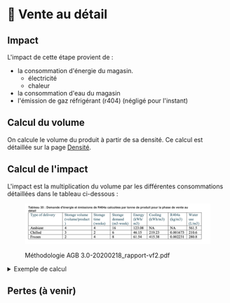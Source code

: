 # 🏪 Vente au détail

## Impact

L'impact de cette étape provient de :

* la consommation d'énergie du magasin.
  * électricité
  * chaleur
* la consommation d'eau du magasin
* l'émission de gaz réfrigérant (r404) (négligé pour l'instant)

## Calcul du volume

On calcule le volume du produit à partir de sa densité. Ce calcul est détaillée sur la page [Densité](../densite.md).

## Calcul de l'impact

L'impact est la multiplication du volume par les différentes consommations détaillées dans le tableau ci-dessous :

<figure><img src="../../.gitbook/assets/image (3) (2).png" alt=""><figcaption><p>Méthodologie AGB 3.0-20200218_rapport-vf2.pdf</p></figcaption></figure>



<details>

<summary>Exemple de calcul</summary>

Pour 1 kg de produit surgelé, de densité 1 kg/L. Notons son volume V. On a V = 1 L = 0.001 m3. Calculons l'impact de la vente au détail I\_vente. Cela dépend de :&#x20;

* I\_energy : l'impact de l'énergie consommé dans le magasin (éclairage,...)
* I\_cooling : l'impact du maintien au froid du produit congelé
* I\_water : l'impact de la consommation d'eau

Ces impacts se calculent à partir des impacts unitaires suivant :

* Iu\_élec : l'impact d'un kWh d'électricité&#x20;
* Iu\_water : l'impact d'un m3 d'eau

et des quantités suivantes :

* Q\_energy : la quantité d'énergie consommée par notre produit au magasin (éclairage,...)
* Q\_cooling : la quantité d'énergie nécessa:ire pour conserver au froid notre produit au magasin
* Q\_water : la quantité d'eau nécessaire pour notre produit au magasin

Ces quantités se calculent à partir de :

* Qu\_energy\_frozen : la quantité d'eau nécessaire pour 1m3 de produit surgelé
* Qu\_cooling\_frozen : la quantité d'énergie nécessaire pour conserver au froid notre produit au magasin
* Qu\_water\_frozen : la quantité d'énergie consommé par notre produit au magasin (éclairage,...)

```
I_vente = I_energy + I_cooling + I_water
I_vente = Q_energy * Iu_élec + Q_cooling * Iu_élec + Q_water * Iu_water)

I_vente = V * Qu_energy_frozen * Iu_élec + V * Qu_cooling_frozen * Iu_élec
 + V * Qu_water_frozen * Iu_water

**I_vente** = V * [(Qu_energy_frozen + Qu_cooling_frozen)* Iu_élec
 + Qu_water_frozen * Iu_water]


I_vente = 0.001 * [(61.54 + 415.38)* Iu_élec
 + 280.8 * Iu_water]
```

</details>



## Pertes (à venir)



